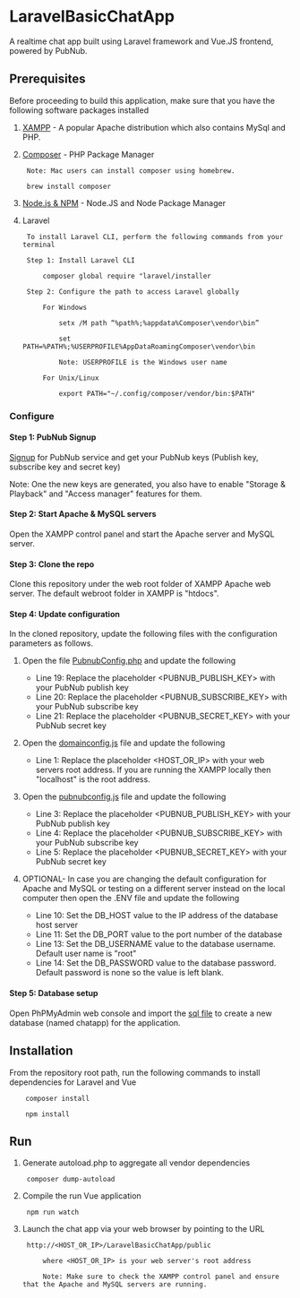 # LaravelBasicChatApp

A realtime chat app built using Laravel framework and Vue.JS frontend, powered by PubNub.

## Prerequisites

Before proceeding to build this application, make sure that you have the following software packages installed

1. [XAMPP](https://www.apachefriends.org/download.html) - A popular Apache distribution which also contains MySql and PHP. 

2. [Composer](https://getcomposer.org/) - PHP Package Manager

        Note: Mac users can install composer using homebrew.
        
        brew install composer 

3. [Node.js & NPM](https://nodejs.org/en/) - Node.JS and Node Package Manager

4. Laravel

        To install Laravel CLI, perform the following commands from your terminal
        
        Step 1: Install Laravel CLI
        
            composer global require "laravel/installer
            
        Step 2: Configure the path to access Laravel globally
    
            For Windows
            
                setx /M path “%path%;%appdata%Composer\vendor\bin”
    
                set PATH=%PATH%;%USERPROFILE%AppDataRoamingComposer\vendor\bin
    
                Note: USERPROFILE is the Windows user name
                
            For Unix/Linux
            
                export PATH="~/.config/composer/vendor/bin:$PATH"
    


    
### Configure 

#### Step 1: PubNub Signup 

[Signup](https://dashboard.pubnub.com/signup) for PubNub service and get your PubNub keys (Publish key, subscribe key and secret key)

Note: One the new keys are generated, you also have to enable "Storage & Playback" and "Access manager" features for them.  

#### Step 2: Start Apache & MySQL servers 

Open the XAMPP control panel and start the Apache server and MySQL server. 

#### Step 3: Clone the repo

Clone this repository under the web root folder of XAMPP Apache web server. The default webroot folder in XAMPP is "htdocs". 

#### Step 4: Update configuration

In the cloned repository, update the following files with the configuration parameters as follows.
    
   1. Open the file [PubnubConfig.php](/app/PubnubConfig.php) and update the following

        -   Line 19: Replace the placeholder <PUBNUB_PUBLISH_KEY> with your PubNub publish key
        -   Line 20: Replace the placeholder <PUBNUB_SUBSCRIBE_KEY> with your PubNub subscribe key
        -   Line 21: Replace the placeholder <PUBNUB_SECRET_KEY> with your PubNub secret key

   2. Open the [domainconfig.js](resources/js/domainconfig.js) file and update the following

        -   Line 1: Replace the placeholder <HOST_OR_IP> with your web servers root address. If you are running the XAMPP locally then "localhost" is the root address.
    
   3. Open the [pubnubconfig.js](resources/js/pubnubconfig.js) file and update the following

        -   Line 3: Replace the placeholder <PUBNUB_PUBLISH_KEY> with your PubNub publish key
        -   Line 4: Replace the placeholder <PUBNUB_SUBSCRIBE_KEY> with your PubNub subscribe key
        -   Line 5: Replace the placeholder <PUBNUB_SECRET_KEY> with your PubNub secret key

   4. OPTIONAL- In case you are changing the default configuration for Apache and MySQL or testing on a different server instead on the local computer then open the .ENV file and update the following

        -   Line 10: Set the DB_HOST value to the IP address of the database host server
        -   Line 11: Set the DB_PORT value to the port number of the database
        -   Line 13: Set the DB_USERNAME value to the database username. Default user name is "root"
        -   Line 14: Set the DB_PASSWORD value to the database password.  Default password is none so the value is left blank.
    
#### Step 5: Database setup

Open PhPMyAdmin web console and import the [sql file](chatapp.sql) to create a new database (named chatapp) for the application. 


## Installation

From the repository root path, run the following commands to install dependencies for Laravel and Vue

        composer install
    
        npm install

## Run

1. Generate autoload.php to aggregate all vendor dependencies

        composer dump-autoload
    
2. Compile the run Vue application 

        npm run watch
    
3. Launch the chat app via your web browser by pointing to the URL 

        http://<HOST_OR_IP>/LaravelBasicChatApp/public
    
            where <HOST_OR_IP> is your web server's root address
            
            Note: Make sure to check the XAMPP control panel and ensure that the Apache and MySQL servers are running. 
    
    
